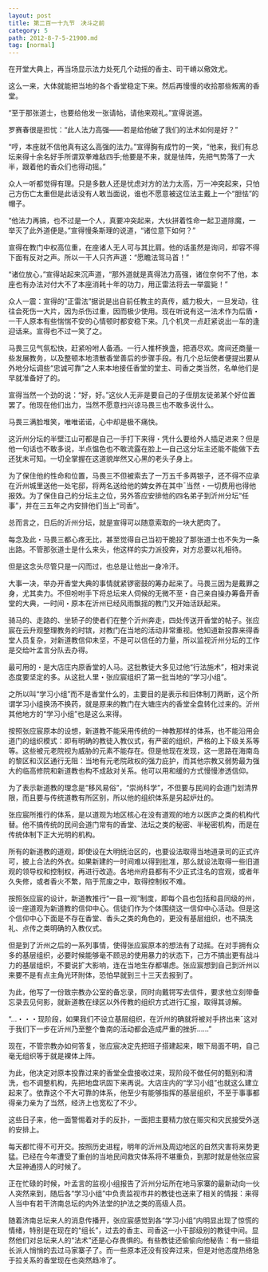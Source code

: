 ```yaml
---
layout: post
title: 第二百一十九节　决斗之前
category: 5
path: 2012-8-7-5-21900.md
tag: [normal]
---
```


在开堂大典上，再当场显示法力处死几个动摇的香主、司干嵴以儆效尤。

这么一来，大体就能把当地的各个香堂稳定下来。然后再慢慢的收拾那些叛离的香堂。

“至于那张道士，也要给他发一张请帖，请他来观礼。”宣得说道。

罗赛春很是担忧：“此人法力高强――若是给他破了我们的法术如何是好？”

“哼，本座就不信他真有这么高强的法力。”宣得胸有成竹的一笑，“他来，我们有总坛来得十余名好手所谓双拳难敌四手;他要是不来，就是怯阵，先把气势落了一大半，跟着他的香众们也得动摇。”

众人一听都觉得有理。只是多数人还是忧虑对方的法力太高，万一冲突起来，只怕己方伤亡太重但是此话没有人敢当面说，谁也不愿意被这位法主戴上一个“胆怯”的帽子。

“他法力再搞，也不过是一个人，真要冲突起来，大伙拼着性命一起卫道除魔，一举灭了此外道便是。”宣得慢条斯理的说道，“诸位意下如何？”

宣得在教门中权高位重，在座诸人无人可与其比肩。他的话虽然是询问，却容不得下面有反对之声。所以一干人只齐声道：“愿瞻法驾马首！”

“诸位放心，”宣得站起来沉声道，“那外道就是真得法力高强，诸位奈何不了他，本座也有办法对付大不了本座消耗十年的功力，用正雷法将去一举震毙！”

众人一震：宣得的“正雷法”据说是出自前任教主的真传，威力极大，一旦发动，往往会死伤一大片，因为杀伤过重，因而极少使用。现在听说有这一法术作为后盾・一干人原本有些惴惴不安的心情顿时都安稳下来。几个机灵一点赶紧说出一车的逢迎话来。宣得也不过一笑了之。

马畏三见气氛松快，赶紧吩咐人备酒。一行人推杯换盏，把酒尽欢。席间还商量一些发展教务，以及整顿本地溃散香堂善后的步骤手段。有几个总坛使者便提出要从外地分坛调些“忠诚可靠”之人来本地接任香堂的堂主、司香之类当然，名单他们是早就准备好了的。

宣得当然一个劲的说：“好，好。”这伙人无非是要自己的子侄朋友徒弟某个好位置罢了。他现在他们出力，当然不愿意扫兴谅马畏三也不敢多说什么。

马畏三满脸堆笑，唯唯诺诺，心中却是极不痛快。

这沂州分坛的半壁江山可都是自己一手打下来得・凭什么要给外人插足进来？但是他一句话也不敢多说，半点愠色也不敢流露在脸上―自己这分坛主还能不能做下去还犹未可知。一切全掌握在这道貌岸然又心黑的老头子身上。

为了保住他的性命和位置，马畏三不但被索去了一万五千多两银子，还不得不应承在沂州城里送他一处宅邸，将两名送给他的婢女养在其中ˉ当然・一切费用也得他报效。为了保住自己的分坛主之位，另外答应安排他的四名弟子到沂州分坛“任事”，并在三五年之内安排他们当上“司香”。

总而言之，日后的沂州分坛，就是宣得可以随意索取的一块大肥肉了。

每念及此・马畏三都心疼无比，甚至觉得自己当初干脆投了那张道士也不失为一条出路。不管那张道士是什么来头，他这样的实力派投奔，对方总要以礼相待。

但是这念头尽管只是一闪而过，也总是让他出一身冷汗。

大事一决，举办开香堂大典的事情就紧锣密鼓的筹办起来了。马畏三因为是戴罪之身，尤其卖力。不但吩咐手下将总坛来人伺候的无微不至・自己亲自操办筹备开香堂的大典，一时间・原本在沂州已经风雨飘摇的教门又开始活跃起来。

骑马的、走路的、坐轿子的使者们在整个沂州奔走，四处传送开香堂的帖子。张应宸在云升观整理教务的时镔，对教门在当地的活动非常重视。他知道新投靠来得香堂人员复杂，对新道教信仰未坚，不是可以信任的力量，所以监视沂州分坛的工作是交给叶孟言分队去办得。

最可用的・是大店庄内原香堂的人马。这批教徒大多见过他“行法施术”，相对来说态度要坚定的多。从这批人里・张应宸组织了第一批当地的“学习小组”。

之所以叫“学习小组”而不是香堂什么的，主要目的是表示和旧体制刀两断，这个所谓学习小组换汤不换药，就是原来的教门在大塘庄内的香堂全盘转化过来的。沂州其他地方的“学习小组”也是这么来得。

按照张应宸原本的设想，新道教不能采用传统的一神教那样的体系，也不能沿用会道门的组织模式：即有明确的教徒入教仪式，有严密的组织，严格的上下级关系等等。这些被元老院视为威胁的元素不能存在。但是他现在发现，这一思路在海南岛的黎区和汉区通行无阻：当地有元老院政权的强力庇护，而其他宗教又弱势最为强大的临高修院和新道教也构不成敌对关系。他可以用和缓的方式慢慢渗透信仰。

为了表示新道教的理念是“移风易俗”，“崇尚科学”，不但要与民间的会道门划清界限，而且要与传统道教有所区别，所以他的组织体系是另起炉灶的。

张应宸所推行的体系，是以道观为地区核心在没有道观的地方以医庐之类的机构代替。他不搞传统的民间会道门常有的香堂、法坛之类的秘密、半秘密机构，而是在传统体制下正大光明的机构。

所有的新道教的道观，即使设在大明统治区的，也要设法取得当地道录司的正式许可，披上合法的外衣。如果新建的一时间难以得到批准，那么就设法取得一些旧道观的领导权和控制权，再进行改造。各地州府县都有不少正式注名的宫观，或者年久失修，或者香火不繁，陷于荒废之中，取得控制权不难。

按照张应宸的设计，新道教推行“一县一观”制度，即每个县也包括和县同级的州，设一座道观为新道教的信仰中心。信徒们作为个体围绕这一信仰中心活动。但是这个信仰中心下面是不存在香堂、香头之类的角色的，更没有基层组织，也不搞洗礼、点传之类明确的入教仪式。

但是到了沂州之后的一系列事情，使得张应宸原本的想法有了动摇。在对手拥有众多的基层组织，必要时候能够毫不顾忌的使用暴力的状态下，己方不搞出更有战斗力的基层组织，不要说扩大影响，连在当地生存都堪虑。张应宸想到自己到沂州以来要不是有点主角光环附体，恐怕早就到三十三天去报到了。

为此，他写了一份致宗教办公室的备忘录，同时向戴锷写去信件，要求他立刻带备忘录去见何影，就新道教在绿区以外传教的组织方式进行汇报，取得其谅解。

“…・・・现阶段，如果我们不设立基层组织，在沂州的确就将被对手挤出来ˉ这对于我们下一步在沂州乃至整个鲁南的活动都会造成严重的挫折……”

现在，不管宗教办如何答复，张应宸决定先把班子搭建起来，眼下局面不明，自己毫无组织等于就是裸体上阵。

为此，他决定对原本投靠过来的香堂全盘接收过来，现阶段不做任何的甄别和清洗，也不调整机构，先把地盘巩固下来再说。大店庄内的“学习小组”也就这么建立起来了。依靠这个不大可靠的体系，他至少有能够指挥的基层组织，不至于事事都得亲力亲为了当然，经济上也宽松了不少。

这些日子来，他一面警惕着对手的反扑，一面把主要精力放在赈灾和灾民接受外送的安排上。

每天都忙得不可开交。按照历史进程，明年的沂州及周边地区的自然灾害将来势更猛。已经在今年遭受了重创的当地民间救灾体系将不堪重负，到那时就是他张应宸大显神通捞人的时候了。

正在忙碌的时候，叶孟言的监视小组报告了沂州分坛所在地马家寨的最新动向一伙人突然来到，随后各“学习小组”中负责监视市井的教徒也送来了相关的情报：来得人当中有若干济南总坛的内外法堂的护法之类的高级人员。

随着济南总坛来人的消息传播开，张应宸感觉到各“学习小组”内明显出现了惊慌的情绪，特别是在现在的“组长”，过去的香主、司香这一小干部级别的教徒中间。显然他们对总坛来人的“法术”还是心存畏惧的。有些教徒还偷偷向他秘告：有一些组长派人悄悄的去过马家寨子了。而一些原本还没有投奔过来，但是对他态度热络急于拉关系的香堂现在也突然趋冷了。
